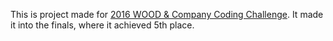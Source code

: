This is project made for [2016 WOOD & Company Coding Challenge](http://codingchallenge.wood.cz/).
It made it into the finals, where it achieved 5th place.
